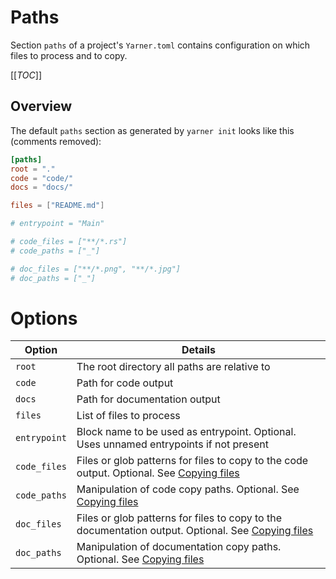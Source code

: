 # Paths

Section `paths` of a project's `Yarner.toml` contains configuration on which files to process and to copy.

[[_TOC_]]

## Overview

The default `paths` section as generated by `yarner init` looks like this (comments removed):

```toml
[paths]
root = "."
code = "code/"
docs = "docs/"

files = ["README.md"]

# entrypoint = "Main"

# code_files = ["**/*.rs"]
# code_paths = ["_"]

# doc_files = ["**/*.png", "**/*.jpg"]
# doc_paths = ["_"]
```

# Options

| Option       | Details                                                                                                                 |
| ------------ | ----------------------------------------------------------------------------------------------------------------------- |
| `root`       | The root directory all paths are relative to                                                                            |
| `code`       | Path for code output                                                                                                    |
| `docs`       | Path for documentation output                                                                                           |
| `files`      | List of files to process                                                                                                |
| `entrypoint` | Block name to be used as entrypoint. Optional. Uses unnamed entrypoints if not present                                  |
| `code_files` | Files or glob patterns for files to copy to the code output. Optional. See [Copying files](./copying-files.md)          |
| `code_paths` | Manipulation of code copy paths. Optional. See [Copying files](./copying-files.md)                                      |
| `doc_files`  | Files or glob patterns for files to copy to the documentation output. Optional. See [Copying files](./copying-files.md) |
| `doc_paths`  | Manipulation of documentation copy paths. Optional. See [Copying files](./copying-files.md)                             |
